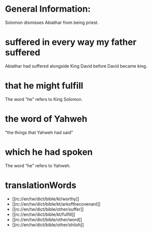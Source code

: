 # General Information:

Solomon dismisses Abiathar from being priest.

# suffered in every way my father suffered

Abiathar had suffered alongside King David before David became king.

# that he might fulfill

The word "he" refers to King Solomon.

# the word of Yahweh

"the things that Yahweh had said"

# which he had spoken

The word "he" refers to Yahweh.

# translationWords

* [[rc://en/tw/dict/bible/kt/worthy]]
* [[rc://en/tw/dict/bible/kt/arkofthecovenant]]
* [[rc://en/tw/dict/bible/other/suffer]]
* [[rc://en/tw/dict/bible/kt/fulfill]]
* [[rc://en/tw/dict/bible/other/word]]
* [[rc://en/tw/dict/bible/other/shiloh]]
